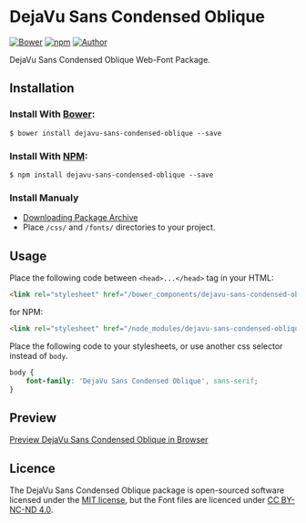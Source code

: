 # DejaVu Sans Condensed Oblique

[![Bower](https://img.shields.io/bower/v/dejavu-sans-condensed-oblique.svg)](http://bower.io/search/?q=dejavu-sans-condensed-oblique)
[![npm](https://img.shields.io/npm/v/dejavu-sans-condensed-oblique.svg)](https://www.npmjs.com/package/dejavu-sans-condensed-oblique)
[![Author](https://img.shields.io/badge/Font_Author-Besarion_Gugushvili-blue.svg)](https://github.com/web-fonts/dejavu-sans-condensed-oblique)

DejaVu Sans Condensed Oblique Web-Font Package.

## Installation

### Install With [Bower](http://bower.io):

```
$ bower install dejavu-sans-condensed-oblique --save
```

### Install With [NPM](https://www.npmjs.com):

```
$ npm install dejavu-sans-condensed-oblique --save
```

### Install Manualy

* [Downloading Package Archive](https://github.com/web-fonts/dejavu-sans-condensed-oblique/archive/master.zip)
* Place `/css/` and `/fonts/` directories to your project.

## Usage

Place the following code between `<head>...</head>` tag in your HTML:

```html
<link rel="stylesheet" href="/bower_components/dejavu-sans-condensed-oblique/css/dejavu-sans-condensed-oblique.css">
```

for NPM:

```html
<link rel="stylesheet" href="/node_modules/dejavu-sans-condensed-oblique/css/dejavu-sans-condensed-oblique.css">
```

Place the following code to your stylesheets, or use another css selector instead of `body`.

```css
body {
    font-family: 'DejaVu Sans Condensed Oblique', sans-serif;
}
```

## Preview

[Preview DejaVu Sans Condensed Oblique in Browser](http://web-fonts.ge/dejavu-sans-condensed-oblique)

## Licence

The DejaVu Sans Condensed Oblique package is open-sourced software licensed under the [MIT license](http://opensource.org/licenses/MIT), but the Font files are licenced under [CC BY-NC-ND 4.0](http://creativecommons.org/licenses/by-nc-nd/4.0/).